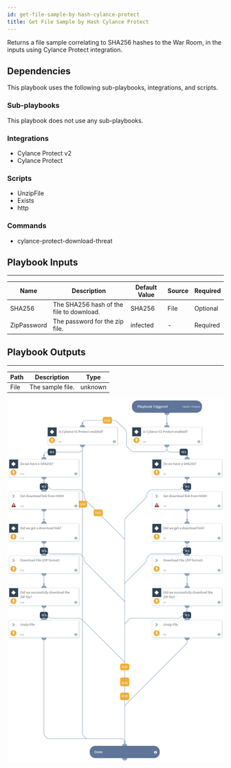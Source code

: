```yaml
---
id: get-file-sample-by-hash-cylance-protect
title: Get File Sample by Hash Cylance Protect
---
```


Returns a file sample correlating to SHA256 hashes to the War Room, in the inputs using Cylance Protect integration.

## Dependencies
This playbook uses the following sub-playbooks, integrations, and scripts.

### Sub-playbooks
This playbook does not use any sub-playbooks.

### Integrations
* Cylance Protect v2
* Cylance Protect

### Scripts
* UnzipFile
* Exists
* http

### Commands
* cylance-protect-download-threat

## Playbook Inputs
---

| **Name** | **Description** | **Default Value** | **Source** | **Required** |
| --- | --- | --- | --- | --- |
| SHA256 | The SHA256 hash of the file to download. | SHA256 | File | Optional |
| ZipPassword | The password for the zip file. | infected | - | Required |

## Playbook Outputs
---

| **Path** | **Description** | **Type** |
| --- | --- | --- |
| File | The sample file. | unknown |


![Get_File_Sample_By_Hash_Cylance_Protect](https://github.com/ElazarK/content-docs/blob/master/images/playbooks/Get_File_Sample_By_Hash_Cylance_Protect.png)
